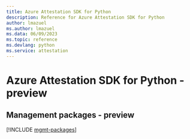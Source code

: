 ```yaml
---
title: Azure Attestation SDK for Python
description: Reference for Azure Attestation SDK for Python
author: lmazuel
ms.author: lmazuel
ms.data: 06/09/2023
ms.topic: reference
ms.devlang: python
ms.service: attestation
---
```

# Azure Attestation SDK for Python - preview

## Management packages - preview
[!INCLUDE [mgmt-packages](attestation-mgmt-index.md)]